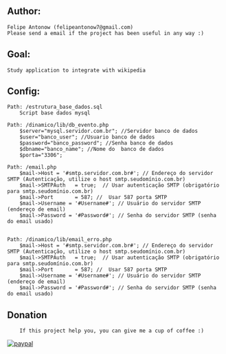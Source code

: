 ﻿## Author:
	Felipe Antonow (felipeantonow7@gmail.com)
	Please send a email if the project has been useful in any way :)

## Goal:
	Study application to integrate with wikipedia


## Config:
	Path: /estrutura_base_dados.sql
		Script base dados mysql

	Path: /dinamico/lib/db_evento.php
		$server="mysql.servidor.com.br"; //Servidor banco de dados
		$user="banco_user"; //Usuario banco de dados
		$password="banco_password"; //Senha banco de dados
		$dbname="banco_name"; //Nome do  banco de dados
		$porta="3306";

	Path: /email.php
		$mail->Host = '#smtp.servidor.com.br#'; // Endereço do servidor SMTP (Autenticação, utilize o host smtp.seudomínio.com.br)
		$mail->SMTPAuth   = true;  // Usar autenticação SMTP (obrigatório para smtp.seudomínio.com.br)
		$mail->Port       = 587; //  Usar 587 porta SMTP
		$mail->Username = '#Username#'; // Usuário do servidor SMTP (endereço de email)
		$mail->Password = '#Password#'; // Senha do servidor SMTP (senha do email usado)
		 
		
	Path: /dinamico/lib/email_erro.php
		$mail->Host = '#smtp.servidor.com.br#'; // Endereço do servidor SMTP (Autenticação, utilize o host smtp.seudomínio.com.br)
		$mail->SMTPAuth   = true;  // Usar autenticação SMTP (obrigatório para smtp.seudomínio.com.br)
		$mail->Port       = 587; //  Usar 587 porta SMTP
		$mail->Username = '#Username#'; // Usuário do servidor SMTP (endereço de email)
		$mail->Password = '#Password#'; // Senha do servidor SMTP (senha do email usado)
		 
## Donation
		If this project help you, you can give me a cup of coffee :)
		
[![paypal](https://www.paypalobjects.com/en_US/i/btn/btn_donateCC_LG.gif)](https://www.paypal.com/cgi-bin/webscr?cmd=_donations&business=7CTB5ENWGHZAQ&lc=BR&item_name=MundoExtremo&currency_code=BRL&bn=PP%2dDonationsBF%3abtn_donateCC_LG%2egif%3aNonHosted)
